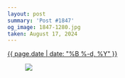 ```yaml
---
layout: post
summary: 'Post #1847'
og_image: 1847-1280.jpg
taken: August 17, 2024
---
```


<div class="post">
  <time>
    <a href="/1847">
      {{ page.date | date: "%B %-d, %Y" }}
    </a>
  </time>
  <a href="/1847">
    <figure data-taken="8/17/2024">
      <img sizes="(min-width: 700px) 50vw, calc(100vw - 2rem)" src="{{ site.assets_url }}/1847-640.jpg" srcset="{{ site.assets_url }}/1847-320.jpg 320w, {{ site.assets_url }}/1847-640.jpg 640w, {{ site.assets_url }}/1847-960.jpg 960w, {{ site.assets_url }}/1847-1280.jpg 1280w" />
    </figure>
  </a>
</div>

